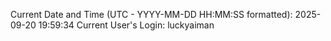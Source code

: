 Current Date and Time (UTC - YYYY-MM-DD HH:MM:SS formatted): 2025-09-20 19:59:34
Current User's Login: luckyaiman
